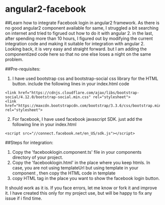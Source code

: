 # angular2-facebook
##Learn how to integrate Facebook login in angular2 framework. 
As there is no good angular2 component available for same, I struggled a bit searching on internet and tried to figrued out how to do it with angular 2. in the last, after spending more than 10 hours, I figured out by modifying the current integration code and making it suitable for integration with angular 2. Looking back, it is very easy and straight forward. but I am adding the componentized code here so that no one else loses a night on the same problem.

##Pre-requisites:
1. I have used bootstrap css and bootstrap-social css library for the HTML button. include the following lines in your index.html code
```
<link href="https://cdnjs.cloudflare.com/ajax/libs/bootstrap-social/4.12.0/bootstrap-social.min.css" rel="stylesheet">
<link href="https://maxcdn.bootstrapcdn.com/bootstrap/3.3.6/css/bootstrap.min.css" rel="stylesheet">
```

2. For facebook, I have used facebook javascript SDK. just add the following line in your index.html
```
<script src="//connect.facebook.net/en_US/sdk.js"></script>
```

##Steps for integration: 
1. Copy the 'facebooklogin.component.ts' file in your components directory of your project.
2. Copy the 'facebooklogin.html' in the place where you keep htmls. In case, you are not using templateUrl but using template in your component , then copy the HTML code in template 
3. copy <cp-facebook-login></cp-facebook-login> HTML tag in the place you want to show the facebook login button.

It should work as it is. If you face errors, let me know or fork it and improve it. I have created this only for my project use, but will be happy to fix any issue if i find time.
 



